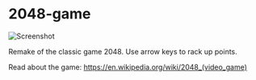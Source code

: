 # 2048-game

![Screenshot](2048-game/2048_screenshot.png)

Remake of the classic game 2048. Use arrow keys to rack up points.

Read about the game: https://en.wikipedia.org/wiki/2048_(video_game)
